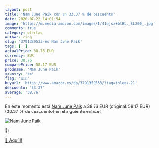 ```yaml
---
layout: post
title: 'Nam June Paik con un 33.37 % de descuento'
date: 2020-07-22 14:01:54
image: 'https://m.media-amazon.com/images/I/41ejsz+btBL._SL200_.jpg'
comments: true
category: ofertas
author: ring
slug: '3791359533-es Nam June Paik'
tags: [  ]
actualPrice: 38.76 EUR
currency: EUR
price: 38.76
comparePrice: 58.17 EUR
prodname: 'Nam June Paik'
country: 'es'
flag: '🇪🇸'
buyurl: 'https://www.amazon.es/dp/3791359533/?tag=tolees-21'
descuento: '33.37'
average: '38.76'
---
```


En este momento está [Nam June Paik](https://www.amazon.es/dp/3791359533/?tag=tolees-21) a 38.76 EUR (original: 58.17 EUR) (33.37 %  de descuento) en el siguiente enlace!

[![Nam June Paik](https://m.media-amazon.com/images/I/41ejsz+btBL._SL200_.jpg)](https://www.amazon.es/dp/3791359533/?tag=tolees-21)

🔎:


[🛒 Aquí!!!](https://www.amazon.es/dp/3791359533/?tag=tolees-21)
